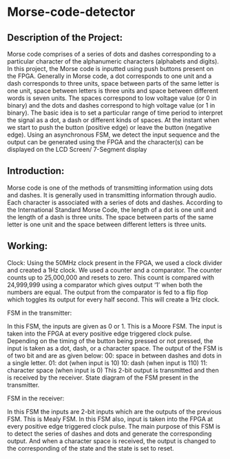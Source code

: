 # Morse-code-detector

## Description of the Project: 

Morse code comprises of a series of dots and dashes corresponding to a particular character of the alphanumeric characters (alphabets and digits). In this project, the Morse code is inputted using push buttons present on the FPGA. Generally in Morse code, a dot corresponds to one unit and a dash corresponds to three units, space between parts of the same letter is one unit, space between letters is three units and space between different words is seven units. The spaces correspond to low voltage value (or 0 in binary) and the dots and dashes correspond to high voltage value (or 1 in binary). 
The basic idea is to set a particular range of time period to interpret the signal as a dot, a dash or different kinds of spaces. At the instant when we start to push the button (positive edge) or leave the button (negative edge). Using an asynchronous FSM, we detect the input sequence and the output can be generated using the FPGA and the character(s) can be displayed on the LCD Screen/ 7-Segment display

## Introduction: 

Morse code is one of the methods of transmitting information using dots and dashes. It is generally used in transmitting information through audio. Each character is associated with a series of dots and dashes. According to the International Standard Morse Code, the length of a dot is one unit and the length of a dash is three units. The space between parts of the same letter is one unit and the space between different letters is three units.

## Working: 

Clock: Using the 50MHz clock present in the FPGA, we used a clock divider and created a 1Hz clock. We used a counter and a comparator. The counter counts up to 25,000,000 and resets to zero. This count is compared with 24,999,999 using a comparator which gives output ‘1’ when both the numbers are equal. The output from the comparator is fed to a flip flop which toggles its output for every half second. This will create a 1Hz clock. 

FSM in the transmitter: 

In this FSM, the inputs are given as 0 or 1. This is a Moore FSM. The input is taken into the FPGA at every positive edge triggered clock pulse. Depending on the timing of the button being pressed or not pressed, the input is taken as a dot, dash, or a character space. The output of the FSM is of two bit and are as given below: 
00: space in between dashes and dots in a single letter. 
01: dot (when input is 10) 
10: dash (when input is 110) 
11: character space (when input is 0) 
This 2-bit output is transmitted and then is received by the receiver. State diagram of the FSM present in the transmitter.
 
FSM in the receiver: 

In this FSM the inputs are 2-bit inputs which are the outputs of the previous FSM. This is Mealy FSM. In this FSM also, input is taken into the FPGA at every positive edge triggered clock pulse. The main purpose of this FSM is to detect the series of dashes and dots and generate the corresponding output. And when a character space is received, the output is changed to the corresponding of the state and the state is set to reset.

